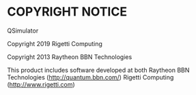 # COPYRIGHT NOTICE

QSimulator

Copyright 2019 Rigetti Computing

Copyright 2013 Raytheon BBN Technologies

This product includes software developed at both Raytheon BBN Technologies (http://quantum.bbn.com/)
Rigetti Computing (http://www.rigetti.com)
